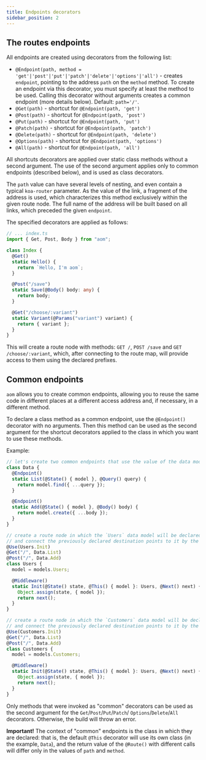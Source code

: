 ```yaml
---
title: Endpoints decorators
sidebar_position: 2
---
```


## The routes endpoints

All endpoints are created using decorators from the following list:

- `@Endpoint(path, method = 'get'|'post'|'put'|'patch'|'delete'|'options'|'all')` - creates
  `endpoint`, pointing to the address `path` on the `method` method. To create an endpoint via
  this decorator, you must specify at least the method to be used. Calling this decorator
  without arguments creates a common endpoint (more details below). Default: `path='/'`.
- `@Get(path)` - shortcut for `@Endpoint(path, 'get')`
- `@Post(path)` - shortcut for `@Endpoint(path, 'post')`
- `@Put(path)` - shortcut for `@Endpoint(path, 'put')`
- `@Patch(path)` - shortcut for `@Endpoint(path, 'patch')`
- `@Delete(path)` - shortcut for `@Endpoint(path, 'delete')`
- `@Options(path)` - shortcut for `@Endpoint(path, 'options')`
- `@All(path)` - shortcut for `@Endpoint(path, 'all')`

All shortcuts decorators are applied over static class methods without a second argument.
The use of the second argument applies only to common endpoints (described below), and
is used as class decorators.

The `path` value can have several levels of nesting, and even contain a typical `koa-router` parameter.
As the value of the link, a fragment of the address is used, which characterizes this method exclusively
within the given route node. The full name of the address will be built based on all links,
which preceded the given `endpoint`.

The specified decorators are applied as follows:

```ts
// ... index.ts
import { Get, Post, Body } from "aom";

class Index {
  @Get()
  static Hello() {
    return `Hello, I'm aom`;
  }

  @Post("/save")
  static Save(@Body() body: any) {
    return body;
  }

  @Get("/choose/:variant")
  static Variant(@Params("variant") variant) {
    return { variant };
  }
}
```

This will create a route node with methods: `GET /`, `POST /save` and `GET /choose/:variant`,
which, after connecting to the route map, will provide access to them using the declared prefixes.

## Common endpoints

`aom` allows you to create common endpoints, allowing you to reuse the same code in different
places at a different access address and, if necessary, in a different method.

To declare a class method as a common endpoint, use the `@Endpoint()` decorator with no arguments.
Then this method can be used as the second argument for the shortcut decorators applied to the
class in which you want to use these methods.

Example:

```ts
// let's create two common endpoints that use the value of the data model from the context state
class Data {
  @Endpoint()
  static List(@State() { model }, @Query() query) {
    return model.find({ ...query });
  }

  @Endpoint()
  static Add(@State() { model }, @Body() body) {
    return model.create({ ...body });
  }
}

// create a route node in which the `Users` data model will be declared upon initiation
// and connect the previously declared destination points to it by the specified path and methods
@Use(Users.Init)
@Get("/", Data.List)
@Post("/", Data.Add)
class Users {
  model = models.Users;

  @Middleware()
  static Init(@State() state, @This() { model }: Users, @Next() next) {
    Object.assign(state, { model });
    return next();
  }
}

// create a route node in which the `Customers` data model will be declared upon initiation
// and connect the previously declared destination points to it by the specified path and methods
@Use(Customers.Init)
@Get("/", Data.List)
@Post("/", Data.Add)
class Customers {
  model = models.Customers;

  @Middleware()
  static Init(@State() state, @This() { model }: Users, @Next() next) {
    Object.assign(state, { model });
    return next();
  }
}
```

Only methods that were invoked as "common" decorators can be used as the second argument for
the `Get`/`Post`/`Put`/`Patch`/ `Options`/`Delete`/`All` decorators. Otherwise, the build will
throw an error.

**Important!** The context of "common" endpoints is the class in which they are declared: that is,
the default `@This` decorator will use its own class (in the example, `Data`), and the
return value of the `@Route()` with different calls will differ only in the values of `path` and `method`.

